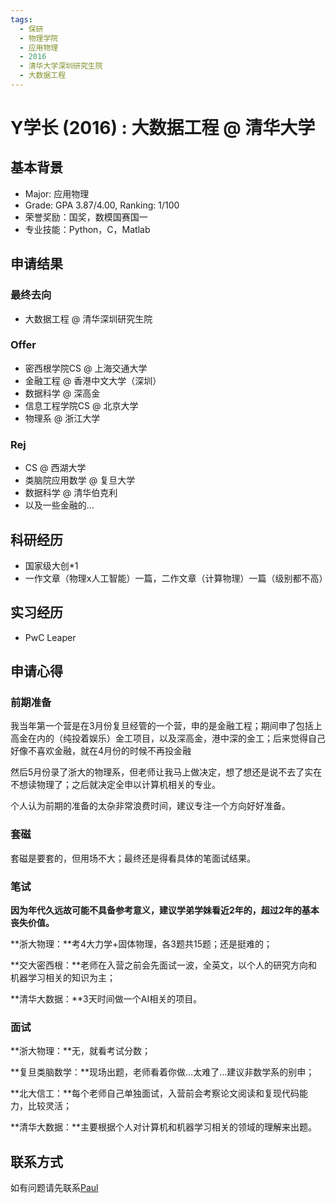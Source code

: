 ```yaml
---
tags:
  - 保研
  - 物理学院
  - 应用物理
  - 2016
  - 清华大学深圳研究生院
  - 大数据工程
---
```


# Y学长 (2016) : 大数据工程 @ 清华大学

## 基本背景

- Major: 应用物理
- Grade: GPA 3.87/4.00, Ranking: 1/100
- 荣誉奖励：国奖，数模国赛国一
- 专业技能：Python，C，Matlab

## 申请结果

### 最终去向

- 大数据工程 @ 清华深圳研究生院

### Offer

- 密西根学院CS @ 上海交通大学
- 金融工程 @ 香港中文大学（深圳）
- 数据科学 @ 深高金
- 信息工程学院CS @ 北京大学
- 物理系 @ 浙江大学

### Rej

- CS @ 西湖大学
- 类脑院应用数学 @ 复旦大学
- 数据科学 @ 清华伯克利
- 以及一些金融的…

## 科研经历

- 国家级大创*1
- 一作文章（物理x人工智能）一篇，二作文章（计算物理）一篇（级别都不高）

## 实习经历

- PwC Leaper

## 申请心得

### **前期准备**

我当年第一个营是在3月份复旦经管的一个营，申的是金融工程；期间申了包括上高金在内的（纯投着娱乐）金工项目，以及深高金，港中深的金工；后来觉得自己好像不喜欢金融，就在4月份的时候不再投金融

然后5月份录了浙大的物理系，但老师让我马上做决定，想了想还是说不去了实在不想读物理了；之后就决定全申以计算机相关的专业。

个人认为前期的准备的太杂非常浪费时间，建议专注一个方向好好准备。

### **套磁**

套磁是要套的，但用场不大；最终还是得看具体的笔面试结果。

### **笔试**

**因为年代久远故可能不具备参考意义，建议学弟学妹看近2年的，超过2年的基本丧失价值。**

**浙大物理：**考4大力学+固体物理，各3题共15题；还是挺难的；

**交大密西根：**老师在入营之前会先面试一波，全英文，以个人的研究方向和机器学习相关的知识为主；

**清华大数据：**3天时间做一个AI相关的项目。

### **面试**

**浙大物理：**无，就看考试分数；

**复旦类脑数学：**现场出题，老师看着你做…太难了…建议非数学系的别申；

**北大信工：**每个老师自己单独面试，入营前会考察论文阅读和复现代码能力，比较灵活；

**清华大数据：**主要根据个人对计算机和机器学习相关的领域的理解来出题。

## 联系方式

如有问题请先联系[Paul](../../../maths/abroad/2018/paul)

<!-- optional -->
